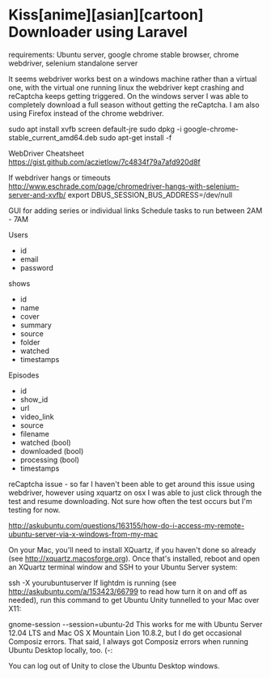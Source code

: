 # Kiss[anime][asian][cartoon] Downloader using Laravel 

requirements: Ubuntu server, google chrome stable browser, chrome webdriver, selenium standalone server

It seems webdriver works best on a windows machine rather than a virtual one, with the virtual one running linux the webdriver kept crashing and reCaptcha keeps getting triggered. On the windows server I was able to completely download a full season without getting the reCaptcha. I am also using Firefox instead of the chrome webdriver.

sudo apt install xvfb screen default-jre
sudo dpkg -i google-chrome-stable_current_amd64.deb
sudo apt-get install -f

WebDriver Cheatsheet
https://gist.github.com/aczietlow/7c4834f79a7afd920d8f

If webdriver hangs or timeouts
http://www.eschrade.com/page/chromedriver-hangs-with-selenium-server-and-xvfb/
export DBUS_SESSION_BUS_ADDRESS=/dev/null

GUI for adding series or individual links
Schedule tasks to run between 2AM - 7AM

Users 
- id
- email
- password

shows
- id
- name
- cover
- summary
- source
- folder
- watched
- timestamps

Episodes
- id
- show_id
- url
- video_link
- source
- filename
- watched (bool)
- downloaded (bool)
- processing (bool)
- timestamps

reCaptcha issue - so far I haven't been able to get around this issue using webdriver, however using xquartz on osx I was able to just click through the test and resume downloading. Not sure how often the test occurs but I'm testing for now.

http://askubuntu.com/questions/163155/how-do-i-access-my-remote-ubuntu-server-via-x-windows-from-my-mac

On your Mac, you'll need to install XQuartz, if you haven't done so already (see http://xquartz.macosforge.org). Once that's installed, reboot and open an XQuartz terminal window and SSH to your Ubuntu Server system:

ssh -X yourubuntuserver
If lightdm is running (see http://askubuntu.com/a/153423/66799 to read how turn it on and off as needed), run this command to get Ubuntu Unity tunnelled to your Mac over X11:

gnome-session --session=ubuntu-2d
This works for me with Ubuntu Server 12.04 LTS and Mac OS X Mountain Lion 10.8.2, but I do get occasional Composiz errors. That said, I always got Composiz errors when running Ubuntu Desktop locally, too. (-:

You can log out of Unity to close the Ubuntu Desktop windows.